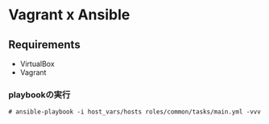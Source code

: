 # Vagrant x Ansible


Requirements
------------

- VirtualBox
- Vagrant


### playbookの実行

    # ansible-playbook -i host_vars/hosts roles/common/tasks/main.yml -vvv
